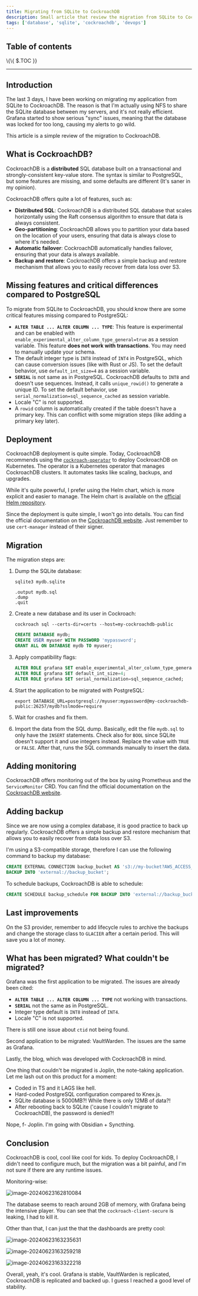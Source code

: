 ```yaml
---
title: Migrating from SQLite to CockroachDB
description: Small article that review the migration from SQLite to CockroachDB.
tags: ['database', 'sqlite', 'cockroachdb', 'devops']
---
```


## Table of contents

<div class="toc">

\\{\\{ $.TOC }}

</div>

<hr>

## Introduction

The last 3 days, I have been working on migrating my application from SQLite to CockroachDB. The reason is that I'm actually using NFS to share the SQLite database between my servers, and it's not really efficient. Grafana started to show serious "sync" issues, meaning that the database was locked for too long, causing my alerts to go wild.

This article is a simple review of the migration to CockroachDB.

## What is CockroachDB?

CockroachDB is a **distributed** SQL database built on a transactional and strongly-consistent key-value store. The syntax is similar to PostgreSQL, but some features are missing, and some defaults are different (It's saner in my opinion).

CockroachDB offers quite a lot of features, such as:

- **Distributed SQL**: CockroachDB is a distributed SQL database that scales horizontally using the Raft consensus algorithm to ensure that data is always consistent.
- **Geo-partitioning**: CockroachDB allows you to partition your data based on the location of your users, ensuring that data is always close to where it's needed.
- **Automatic failover**: CockroachDB automatically handles failover, ensuring that your data is always available.
- **Backup and restore**: CockroachDB offers a simple backup and restore mechanism that allows you to easily recover from data loss over S3.

## Missing features and critical differences compared to PostgreSQL

To migrate from SQLite to CockroachDB, you should know there are some critical features missing compared to PostgreSQL:

- **`ALTER TABLE ... ALTER COLUMN ... TYPE`**: This feature is experimental and can be enabled with `enable_experimental_alter_column_type_general=true` as a session variable. This feature **does not work with transactions**. You may need to manually update your schema.
- The default integer type is `INT8` instead of `INT4` in PostgreSQL, which can cause conversion issues (like with Rust or JS). To set the default behavior, use `default_int_size=4` as a session variable.
- **`SERIAL`** is not same as in PostgreSQL. CockroachDB defaults to `INT8` and doesn't use sequences. Instead, it calls `unique_rowid()` to generate a unique ID. To set the default behavior, use `serial_normalization=sql_sequence_cached` as session variable.
- Locale "C" is not supported.
- A `rowid` column is automatically created if the table doesn't have a primary key. This can conflict with some migration steps (like adding a primary key later).

## Deployment

CockroachDB deployment is quite simple. Today, CockroachDB recommends using the [`cockroach-operator`](https://github.com/cockroachdb/cockroach-operator) to deploy CockroachDB on Kubernetes. The operator is a Kubernetes operator that manages CockroachDB clusters. It automates tasks like scaling, backups, and upgrades.

While it's quite powerful, I prefer using the Helm chart, which is more explicit and easier to manage. The Helm chart is available on the [official Helm repository](https://github.com/cockroachdb/helm-charts).

Since the deployment is quite simple, I won't go into details. You can find the official documentation on the [CockroachDB website](https://www.cockroachlabs.com/docs/stable/kubernetes-overview). Just remember to use `cert-manager` instead of their signer.

## Migration

The migration steps are:

1. Dump the SQLite database:

   ```shell
   sqlite3 mydb.sqlite

   .output mydb.sql
   .dump
   .quit
   ```

2. Create a new database and its user in Cockroach:

   ```shell
   cockroach sql --certs-dir=certs --host=my-cockroachdb-public
   ```

   ```sql
   CREATE DATABASE mydb;
   CREATE USER myuser WITH PASSWORD 'mypassword';
   GRANT ALL ON DATABASE mydb TO myuser;
   ```

3. Apply compatibility flags:

   ```sql
   ALTER ROLE grafana SET enable_experimental_alter_column_type_general=true;
   ALTER ROLE grafana SET default_int_size=4;
   ALTER ROLE grafana SET serial_normalization=sql_sequence_cached;
   ```

4. Start the application to be migrated with PostgreSQL:

   ```shell
   export DATABASE_URL=postgresql://myuser:mypassword@my-cockroachdb-public:26257/mydb?sslmode=require
   ```

5. Wait for crashes and fix them.

6. Import the data from the SQL dump. Basically, edit the file `mydb.sql` to only have the `INSERT` statements. Check also for `BOOL` since SQLite doesn't support it and use integers instead. Replace the value with `TRUE` or `FALSE`. After that, runs the SQL commands manually to insert the data.

## Adding monitoring

CockroachDB offers monitoring out of the box by using Prometheus and the `ServiceMonitor` CRD. You can find the official documentation on the [CockroachDB website](https://www.cockroachlabs.com/docs/stable/monitor-cockroachdb-with-prometheus).

## Adding backup

Since we are now using a complex database, it is good practice to back up regularly. CockroachDB offers a simple backup and restore mechanism that allows you to easily recover from data loss over S3.

I'm using a S3-compatible storage, therefore I can use the following command to backup my database:

```sql
CREATE EXTERNAL CONNECTION backup_bucket AS 's3://my-bucket?AWS_ACCESS_KEY_ID=my-access-key&AWS_SECRET_ACCESS_KEY=my-secret-key&AWS_REGION=my-region&AWS_ENDPOINT=my-endpoint';
BACKUP INTO 'external://backup_bucket';
```

To schedule backups, CockroachDB is able to schedule:

```sql
CREATE SCHEDULE backup_schedule FOR BACKUP INTO 'external://backup_bucket' RECURRING '@daily' WITH SCHEDULE OPTIONS first_run='now';
```

## Last improvements

On the S3 provider, remember to add lifecycle rules to archive the backups and change the storage class to `GLACIER` after a certain period. This will save you a lot of money.

## What has been migrated? What couldn't be migrated?

Grafana was the first application to be migrated. The issues are already been cited:

- **`ALTER TABLE ... ALTER COLUMN ... TYPE`** not working with transactions.
- **`SERIAL`** not the same as in PostgreSQL.
- Integer type default is `INT8` instead of `INT4`.
- Locale "C" is not supported.

There is still one issue about `ctid` not being found.

Second application to be migrated: VaultWarden. The issues are the same as Grafana.

Lastly, the blog, which was developed with CockroachDB in mind.

One thing that couldn't be migrated is Joplin, the note-taking application. Let me lash out on this product for a moment:

- Coded in TS and it LAGS like hell.
- Hard-coded PostgreSQL configuration compared to Knex.js.
- SQLite database is 5000MB?! While there is only 12MB of data?!
- After rebooting back to SQLite ('cause I couldn't migrate to CockroachDB), the password is denied?!

Nope, f- Joplin. I'm going with Obsidian + Syncthing.

## Conclusion

CockroachDB is cool, cool like cool for kids. To deploy CockroachDB, I didn't need to configure much, but the migration was a bit painful, and I'm not sure if there are any runtime issues.

Monitoring-wise:

![image-20240623162810084](./page.assets/image-20240623162810084.png)

The database seems to reach around 2GB of memory, with Grafana being the intensive player. You can see that the `cockroach-client-secure` is leaking, I had to kill it.

Other than that, I can just the that the dashboards are pretty cool:

![image-20240623163235631](./page.assets/image-20240623163235631.png)

![image-20240623163259218](./page.assets/image-20240623163259218.png)

![image-20240623163322218](./page.assets/image-20240623163322218.png)

Overall, yeah, it's cool. Grafana is stable, VaultWarden is replicated, CockroachDB is replicated and backed up. I guess I reached a good level of stability.
